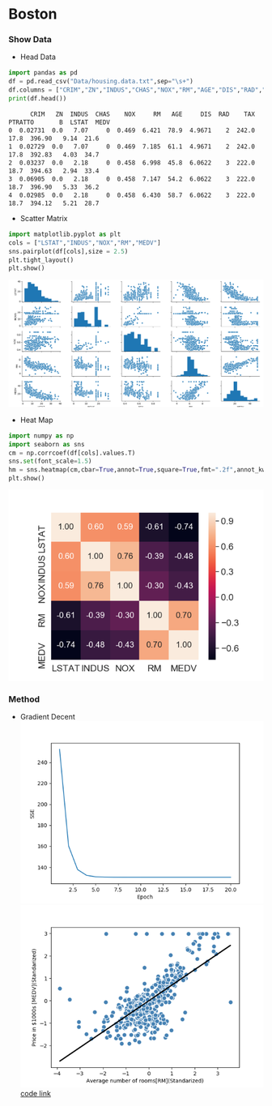 # Boston
### Show Data
* Head Data
```python
import pandas as pd
df = pd.read_csv("Data/housing.data.txt",sep="\s+")
df.columns = ["CRIM","ZN","INDUS","CHAS","NOX","RM","AGE","DIS","RAD","TAX","PTRATTO","B","LSTAT","MEDV"]
print(df.head())
```
```shell
      CRIM   ZN  INDUS  CHAS    NOX     RM   AGE     DIS  RAD    TAX  PTRATTO       B  LSTAT  MEDV
0  0.02731  0.0   7.07     0  0.469  6.421  78.9  4.9671    2  242.0     17.8  396.90   9.14  21.6
1  0.02729  0.0   7.07     0  0.469  7.185  61.1  4.9671    2  242.0     17.8  392.83   4.03  34.7
2  0.03237  0.0   2.18     0  0.458  6.998  45.8  6.0622    3  222.0     18.7  394.63   2.94  33.4
3  0.06905  0.0   2.18     0  0.458  7.147  54.2  6.0622    3  222.0     18.7  396.90   5.33  36.2
4  0.02985  0.0   2.18     0  0.458  6.430  58.7  6.0622    3  222.0     18.7  394.12   5.21  28.7
```

* Scatter Matrix
```python
import matplotlib.pyplot as plt
cols = ["LSTAT","INDUS","NOX","RM","MEDV"]
sns.pairplot(df[cols],size = 2.5)
plt.tight_layout()
plt.show()
```
![Scatter](https://github.com/Offliners/Machine-Learning/blob/master/ML/Linear%20Regression/Boston/Scatter.png)

* Heat Map
```python
import numpy as np
import seaborn as sns
cm = np.corrcoef(df[cols].values.T)
sns.set(font_scale=1.5)
hm = sns.heatmap(cm,cbar=True,annot=True,square=True,fmt=".2f",annot_kws={"size":15},yticklabels=cols,xticklabels=cols)
plt.show()
```
![heat-map](https://github.com/Offliners/Machine-Learning/blob/master/ML/Linear%20Regression/Boston/Heat-Map.png)

### Method
* Gradient Decent
![LossFunction](https://github.com/Offliners/Machine-Learning/blob/master/ML/Linear%20Regression/Boston/Boston-Loss.png)
![Model](https://github.com/Offliners/Machine-Learning/blob/master/ML/Linear%20Regression/Boston/model.png)
[code link](Boston_GD.py)
